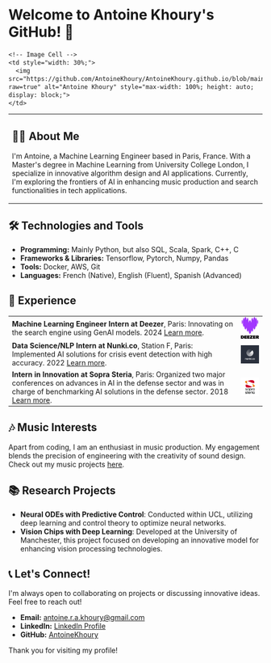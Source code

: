 # Welcome to Antoine Khoury's GitHub! 🚀

<table border="0" style="border-collapse: collapse; width: 100%;">
  <tr>
    <!-- Text Cell -->
    <td style="width: 70%;">
      <h2>👨‍💻 About Me</h2>
      <p>I'm Antoine, a Machine Learning Engineer based in Paris, France. With a Master's degree in Machine Learning from University College London, I specialize in innovative algorithm design and AI applications. Currently, I'm exploring the frontiers of AI in enhancing music production and search functionalities in tech applications.</p>
    </td>
    
    <!-- Image Cell -->
    <td style="width: 30%;">
      <img src="https://github.com/AntoineKhoury/AntoineKhoury.github.io/blob/main/assests/photo_profile.png?raw=true" alt="Antoine Khoury" style="max-width: 100%; height: auto; display: block;">
    </td>
  </tr>
</table>

## 🛠️ Technologies and Tools
- **Programming:** Mainly Python, but also SQL, Scala, Spark, C++, C
- **Frameworks & Libraries:** Tensorflow, Pytorch, Numpy, Pandas
- **Tools:** Docker, AWS, Git
- **Languages:** French (Native), English (Fluent), Spanish (Advanced)

## 💼 Experience
<table border="0" style="width: 100%; border-collapse: collapse;">
  <tr>
    <td style="width: 90%;">
      <strong>Machine Learning Engineer Intern at Deezer</strong>, Paris: Innovating on the search engine using GenAI models. 2024 <a href="https://www.deezer.com">Learn more</a>.
    </td>
    <td style="width: 10%;">
      <img src="https://github.com/AntoineKhoury/AntoineKhoury.github.io/blob/main/assests/logo_deezer.jpg?raw=true" alt="Deezer Logo" width="100" style="display: block;">
    </td>
  </tr>
  <tr>
    <td style="width: 90%;">
      <strong>Data Science/NLP Intern at Nunki.co</strong>, Station F, Paris: Implemented AI solutions for crisis event detection with high accuracy. 2022 <a href="https://nunki.co">Learn more</a>.
    </td>
    <td style="width: 10%;">
      <img src="https://github.com/AntoineKhoury/AntoineKhoury.github.io/blob/main/assests/logo_nunki.png?raw=true" alt="Nunki Logo" width="100" style="display: block;">
    </td>
  </tr>
  <tr>
    <td style="width: 90%;">
      <strong>Intern in Innovation at Sopra Steria</strong>, Paris: Organized two major conferences on advances in AI in the defense sector and was in charge of benchmarking AI solutions in the defense sector. 2018 <a href="https://www.soprasteria.com">Learn more</a>.
    </td>
    <td style="width: 10%;">
      <img src="https://github.com/AntoineKhoury/AntoineKhoury.github.io/blob/main/assests/logo_sopra_steria.png?raw=true" alt="Sopra Steria Logo" width="100" style="display: block;">
    </td>
  </tr>
</table>

## 🎶 Music Interests
Apart from coding, I am an enthusiast in music production. My engagement blends the precision of engineering with the creativity of sound design. Check out my music projects [here](Your_Music_Link).

## 📚 Research Projects
- **Neural ODEs with Predictive Control**: Conducted within UCL, utilizing deep learning and control theory to optimize neural networks.
- **Vision Chips with Deep Learning**: Developed at the University of Manchester, this project focused on developing an innovative model for enhancing vision processing technologies.

## 📞 Let's Connect!
I'm always open to collaborating on projects or discussing innovative ideas. Feel free to reach out!
- **Email:** [antoine.r.a.khoury@gmail.com](mailto:antoine.r.a.khoury@gmail.com)
- **LinkedIn:** [LinkedIn Profile](https://www.linkedin.com/in/antoine-khoury-341b42167/)
- **GitHub:** [AntoineKhoury](https://github.com/AntoineKhoury)

Thank you for visiting my profile!
